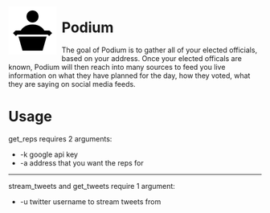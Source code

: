 <img src="https://raw.githubusercontent.com/RickyVaughn2/Podium/master/images/icon.png"
     alt="podium"
     style="float: left; margin-right: 10px;" />
# Podium
The goal of Podium is to gather all of your elected officials, based on your address.  Once your elected officals are known, Podium will then reach into many sources to feed you live information on what they have planned for the day, how they voted, what they are saying on social media feeds.


# Usage
get_reps requires 2 arguments:
* -k google api key
* -a address that you want the reps for

___
stream_tweets and get_tweets require 1 argument:
* -u twitter username to stream tweets from
